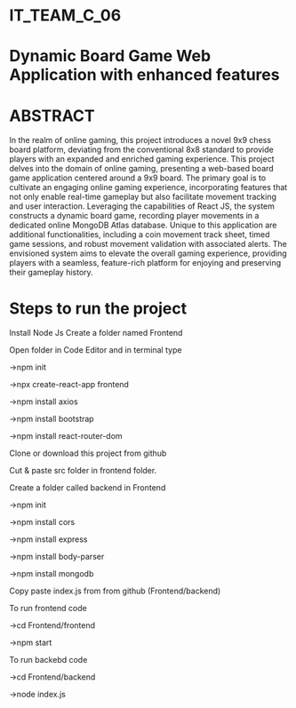 # IT_TEAM_C_06
# Dynamic Board Game Web Application with enhanced features
# ABSTRACT
In the realm of online gaming, this project introduces a novel 9x9 chess board 
platform, deviating from the conventional 8x8 standard to provide players with 
an expanded and enriched gaming experience. This project delves into the 
domain of online gaming, presenting a web-based board game application 
centered around a 9x9 board. The primary goal is to cultivate an engaging 
online gaming experience, incorporating features that not only enable real-time 
gameplay but also facilitate movement tracking and user interaction. Leveraging 
the capabilities of React JS, the system constructs a dynamic board game, 
recording player movements in a dedicated online MongoDB Atlas database. 
Unique to this application are additional functionalities, including a coin 
movement track sheet, timed game sessions, and robust movement validation 
with associated alerts. The envisioned system aims to elevate the overall gaming 
experience, providing players with a seamless, feature-rich platform for 
enjoying and preserving their gameplay history.

# Steps to run the project

Install Node Js
Create a folder named Frontend

Open folder in Code Editor and in terminal type 

  ->npm init

  ->npx create-react-app frontend
  
  ->npm install axios
  
  ->npm install bootstrap
  
  ->npm install react-router-dom
  
Clone or download this project from github

Cut & paste src folder in frontend folder.

Create a folder called backend in Frontend

  ->npm init
  
  ->npm install cors
  
  ->npm install express
  
  ->npm install body-parser
  
  ->npm install mongodb
  
Copy paste index.js from from github (Frontend/backend)

To run frontend code 

  ->cd Frontend/frontend
  
  ->npm start
  
To run backebd code

  ->cd Frontend/backend
  
  ->node index.js
  
